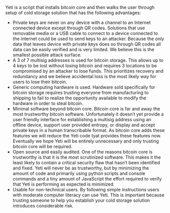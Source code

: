 Yeti is a script that installs bitcoin core and then walks the user through setup of cold storage solution that has the following advantages:

- Private keys are never on any device with a channel to an Internet connected device except through QR codes. Solutions that use removable media or a USB cable to connect to a device connected to the internet could be used to send keys to an attacker. Because the only data that leaves device with private keys does so through QR codes all data can be easily verified and is very limited. We believe this is the smallest possible attack surface.
- A 3 of 7 multisig addresses is used for bitcoin storage. This allows up to 4 keys to be lost without losing bitcoin and requires 3 locations to be compromised by an attacker to lose funds. This prioritizes recovery and redundancy and we believe accidental loss is the most likely way for users to lose their bitcoin.
- Generic computing hardware is used. Hardware sold specifically for bitcoin storage requires trusting everyone from manufacturing to shipping to fail to realize the opportunity available to modify the hardware in order to steal bitcoin. 
- Minimal software beyond bitcoin core. Bitcoin core is far and away the most trustworthy bitcoin software. Unfortunately it doesn’t yet provide a user friendly interface for establishing a multisig address using an offline device, support user provided entropy, or display and accept private keys in a human transcribable format. As bitcoin core adds these features we will reduce the Yeti code tyat provides these features now. Eventually we hope Yeti will be entirely unnecessary and only trusting bitcoin core will be required.
- Open source and easily audited. One of the reasons bitcoin core is trustworthy is that it is the most scrutinized software. This makes it the least likely to contain a critical security flaw that hasn’t been identified and fixed. Yeti will never be as trustworthy, but by minimizing the amount of code and primarily using python scripts and console commands and a tiny amount of JavaScript the effort required to verify that Yeti is performing as expected is minimized.
- Usable for non-technical users. By following simple instructions users with moderate computer literacy can use Yeti. This is important because trusting someone to help you establish your cold storage solution introduces considerable risk.
